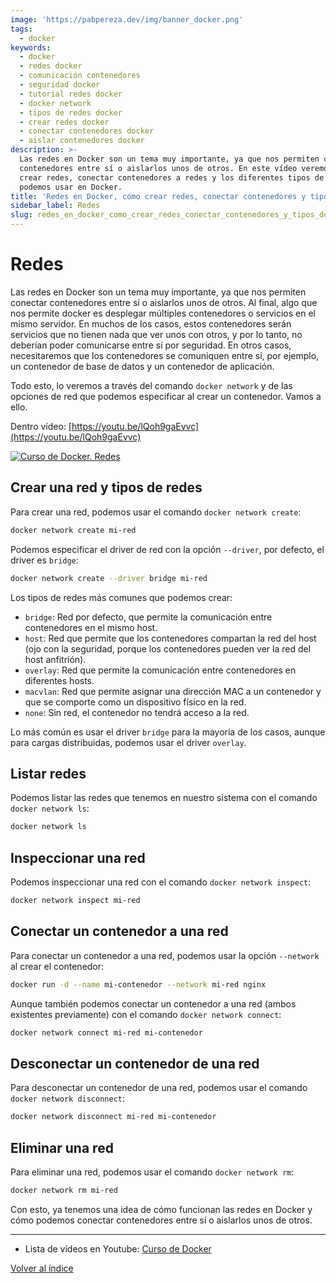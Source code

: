 ```yaml
---
image: 'https://pabpereza.dev/img/banner_docker.png'
tags:
  - docker
keywords:
  - docker
  - redes docker
  - comunicación contenedores
  - seguridad docker
  - tutorial redes docker
  - docker network
  - tipos de redes docker
  - crear redes docker
  - conectar contenedores docker
  - aislar contenedores docker
description: >-
  Las redes en Docker son un tema muy importante, ya que nos permiten conectar
  contenedores entre sí o aislarlos unos de otros. En este vídeo veremos cómo
  crear redes, conectar contenedores a redes y los diferentes tipos de redes que
  podemos usar en Docker.
title: 'Redes en Docker, cómo crear redes, conectar contenedores y tipos de redes'
sidebar_label: Redes
slug: redes_en_docker_como_crear_redes_conectar_contenedores_y_tipos_de_redes
---
```


# Redes
Las redes en Docker son un tema muy importante, ya que nos permiten conectar contenedores entre sí o aislarlos unos de otros. Al final, algo que nos permite docker es desplegar múltiples contenedores o servicios en el mismo servidor. En muchos de los casos, estos contenedores serán servicios que no tienen nada que ver unos con otros, y por lo tanto, no deberían poder comunicarse entre sí por seguridad. En otros casos, necesitaremos que los contenedores se comuniquen entre sí, por ejemplo, un contenedor de base de datos y un contenedor de aplicación.

Todo esto, lo veremos a través del comando `docker network` y de las opciones de red que podemos especificar al crear un contenedor. Vamos a ello.

Dentro vídeo: [https://youtu.be/lQoh9gaEvvc](https://youtu.be/lQoh9gaEvvc)

[![Curso de Docker. Redes](https://img.youtube.com/vi/lQoh9gaEvvc/maxresdefault.jpg)](https://www.youtube.com/watch?v=lQoh9gaEvvc)


## Crear una red y tipos de redes
Para crear una red, podemos usar el comando `docker network create`:
```bash
docker network create mi-red
```

Podemos especificar el driver de red con la opción `--driver`, por defecto, el driver es `bridge`:
```bash
docker network create --driver bridge mi-red
```

Los tipos de redes más comunes que podemos crear:
- `bridge`: Red por defecto, que permite la comunicación entre contenedores en el mismo host.
- `host`: Red que permite que los contenedores compartan la red del host (ojo con la seguridad, porque los contenedores pueden ver la red del host anfitrión).
- `overlay`: Red que permite la comunicación entre contenedores en diferentes hosts.
- `macvlan`: Red que permite asignar una dirección MAC a un contenedor y que se comporte como un dispositivo físico en la red.
- `none`: Sin red, el contenedor no tendrá acceso a la red.

Lo más común es usar el driver `bridge` para la mayoría de los casos, aunque para cargas distribuidas, podemos usar el driver `overlay`.



## Listar redes
Podemos listar las redes que tenemos en nuestro sistema con el comando `docker network ls`:
```bash
docker network ls
```

## Inspeccionar una red
Podemos inspeccionar una red con el comando `docker network inspect`:
```bash
docker network inspect mi-red
```

## Conectar un contenedor a una red
Para conectar un contenedor a una red, podemos usar la opción `--network` al crear el contenedor:
```bash
docker run -d --name mi-contenedor --network mi-red nginx
```

Aunque también podemos conectar un contenedor a una red (ambos existentes previamente) con el comando `docker network connect`:
```bash
docker network connect mi-red mi-contenedor
```

## Desconectar un contenedor de una red
Para desconectar un contenedor de una red, podemos usar el comando `docker network disconnect`:
```bash
docker network disconnect mi-red mi-contenedor
```

## Eliminar una red
Para eliminar una red, podemos usar el comando `docker network rm`:
```bash
docker network rm mi-red
```

Con esto, ya tenemos una idea de cómo funcionan las redes en Docker y cómo podemos conectar contenedores entre sí o aislarlos unos de otros.

---
* Lista de vídeos en Youtube: [Curso de Docker](https://www.youtube.com/playlist?list=PLQhxXeq1oc2n7YnjRhq7qVMzZWtDY7Zz0)

[Volver al índice](README.md#índice)


